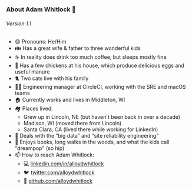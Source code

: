 ### About Adam Whitlock 👋

###### Version 1.1 #######

- 😄 Pronouns: He/Him
- 👪 Has a great wife & father to three wonderful kids
- ☕ In reality does drink too much coffee, but sleeps mostly fine
- 🐔 Has a few chickens at his house, which produce delicious eggs and useful manure 
- 🐈 Two cats live with his family
- 🧑‍🏭 Engineering manager at CircleCI, working with the SRE and macOS teams
- 🏠 Currently works and lives in Middleton, WI 
- 🏘 Places lived:
  - Grew up in Lincoln, NE (but haven't been back in over a decade)
  - Madison, WI (moved there from Lincoln)
  - Santa Clara, CA (lived there while working for LinkedIn)
- 💾 Deals with the “big data” and “site reliability engineering”
- 💬 Enjoys books, long walks in the woods, and what the kids call "dreampop" (so hip)
- 📫 How to reach Adam Whitlock: 
    - 💻 [linkedin.com/in/alloydwhitlock](https://www.linkedin.com/in/alloydwhitlock/)
    - 🐦 [twitter.com/alloydwhitlock](https://twitter.com/alloydwhitlock)
    - 🔩 [github.com/alloydwhitlock](https://github.com/alloydwhitlock)
